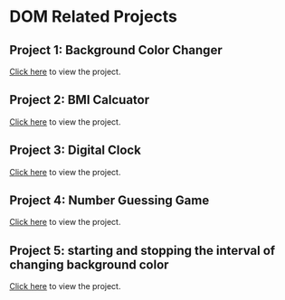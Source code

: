 # DOM Related Projects

## Project 1: Background Color Changer

[Click here](https://stackblitz.com/edit/stackblitz-starters-ntxw7tut?file=script.js) to view the project.

## Project 2: BMI Calcuator
[Click here](https://stackblitz.com/edit/stackblitz-starters-h9qayrxw?file=script.js) to view the project.

## Project 3: Digital Clock
[Click here](https://stackblitz.com/edit/stackblitz-starters-oqxxrk8r?file=package.json) to view the project.

## Project 4: Number Guessing Game
[Click here](https://stackblitz.com/edit/stackblitz-starters-sfdxbm7h?file=script.js) to view the project.

## Project 5: starting and stopping the interval of changing background color
[Click here](https://stackblitz.com/edit/stackblitz-starters-7ac6fggt?file=index.html) to view the project.